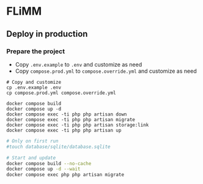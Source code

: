 # FLiMM

## Deploy in production

### Prepare the project

- Copy `.env.example` to `.env` and customize as need
- Copy `compose.prod.yml` to `compose.override.yml` and customize as need

```shell
# Copy and customize
cp .env.example .env
cp compose.prod.yml compose.override.yml

docker compose build
docker compose up -d
docker compose exec -ti php php artisan down
docker compose exec -ti php php artisan migrate
docker compose exec -ti php php artisan storage:link
docker compose exec -ti php php artisan up
```

```bash
# Only on first run
#touch database/sqlite/database.sqlite

# Start and update
docker compose build --no-cache
docker compose up -d --wait
docker compose exec php php artisan migrate
```
